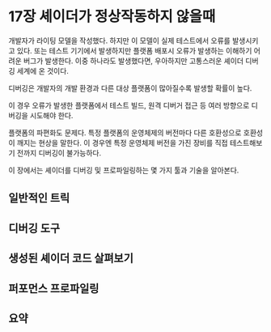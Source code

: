 # 17장 셰이더가 정상작동하지 않을때

개발자가 라이팅 모델을 작성했다.
하지만 이 모델이 실제 테스트에서 오류를 발생시키고 있다.
또는 테스트 기기에서 발생하지만 플랫폼 배포시 오류가 발생하는 이해하기 어려운 버그가 발생한다.
이중 하나라도 발생했다면, 우아하지만 고통스러운 셰이더 디버깅 세계에 온 것이다.

디버깅은 개발자의 개발 환경과 다른 대상 플랫폼이 많아질수록 발생할 확률이 높다.

이 경우 오류가 발생한 플랫폼에서 테스트 빌드, 원격 디버거 접근 등 여러 방향으로 디버깅을 시도해야 한다.

플랫폼의 파편화도 문제다. 특정 플랫폼의 운영체제의 버전마다 다른 호환성으로 호환성이 깨지는 현상을 말한다. 이 경우엔 특정 운영체제 버전을 가진 장비를 직접 테스트해보기 전까지 디버깅이 불가능하다.

이 장에서는 셰이더를 디버깅 및 프로파일링하는 몇 가지 툴과 기술을 알아본다.



## 일반적인 트릭

## 디버깅 도구

## 생성된 셰이더 코드 살펴보기

## 퍼포먼스 프로파일링

## 요약

